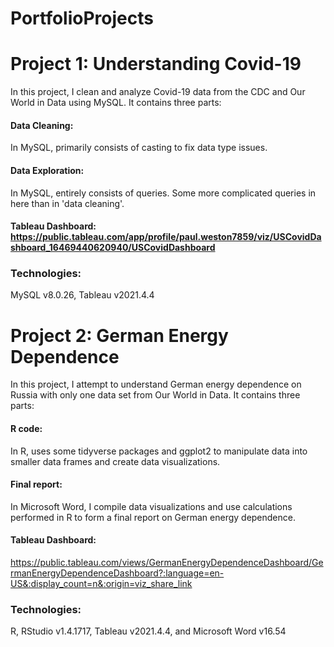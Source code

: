 # PortfolioProjects

# Project 1: Understanding Covid-19
In this project, I clean and analyze Covid-19 data from the CDC and Our World in Data using MySQL. It contains three parts:

#### Data Cleaning: 
In MySQL, primarily consists of casting to fix data type issues.

#### Data Exploration: 
In MySQL, entirely consists of queries. Some more complicated queries in here than in 'data cleaning'.

#### Tableau Dashboard: https://public.tableau.com/app/profile/paul.weston7859/viz/USCovidDashboard_16469440620940/USCovidDashboard

### Technologies: 
MySQL v8.0.26, Tableau v2021.4.4

# Project 2: German Energy Dependence
In this project, I attempt to understand German energy dependence on Russia with only one data set from Our World in Data. It contains three parts:

#### R code: 
In R, uses some tidyverse packages and ggplot2 to manipulate data into smaller data frames and create data visualizations.

#### Final report:
In Microsoft Word, I compile data visualizations and use calculations performed in R to form a final report on German energy dependence.

#### Tableau Dashboard:
https://public.tableau.com/views/GermanEnergyDependenceDashboard/GermanEnergyDependenceDashboard?:language=en-US&:display_count=n&:origin=viz_share_link

### Technologies: 
R, RStudio v1.4.1717, Tableau v2021.4.4, and Microsoft Word v16.54
